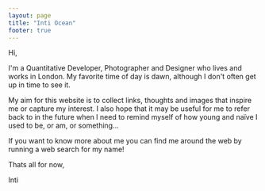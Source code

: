 ```yaml
---
layout: page
title: "Inti Ocean"
footer: true
---
```

Hi,

I'm a Quantitative Developer, Photographer and Designer who lives and works in London. My favorite time of day is dawn, although I don't often get up in time to see it.

My aim for this website is to collect links, thoughts and images that inspire me or capture my interest. I also hope that it may be useful for me to refer back to in the future when I need to remind myself of how young and na&#239;ve I used to be, or am, or something...

If you want to know more about me you can find me around the web by running a web search for my name!

Thats all for now,

Inti
